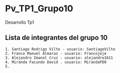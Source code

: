 # Pv_TP1_Grupo10
Desarrollo Tp1

## Lista de integrantes del grupo 10

    1. Santiago Rodrigo Vilte - usuario: SantiagoVilte
    2. Franco Manuel Almaraz - usuario: Francojeje
    3. Alejandro Imanol Cruz - usuario: alejandro1611
    4. Miranda Facundo David . usuario: MirandaFD0
    5.